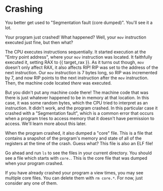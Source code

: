 # Crashing

You better get used to "Segmentation fault (core dumped)". You'll see it a lot.

Your program just crashed! What happened? Well, your `mov` instruction executed just fine, but then what?

The CPU executes instructions sequentially. It started execution at the "Entry point address", where your `mov` instruction was located. It faithfully executed it, setting RAX to {{ target_rax }}. As it turns out though, `mov` doesn't only affect RAX, it also affects RIP! RIP was set to the address of the next instruction. Our `mov` instruction is 7 bytes long, so RIP was incremented by 7, and now RIP points to the next instruction after the `mov` instruction. Then, the machine code located *there* was executed.

But you didn't put any machine code there! The machine code that was there is just whatever happened to be in memory at that location. In this case, it was some random bytes, which the CPU tried to interpret as an instruction. It didn't work, and the program crashed. In this particular case it crashed with a "Segmentation fault", which is a common error that occurs when a program tries to access memory that it doesn't have permission to access. We'll learn more about this later.

When the program crashed, it also dumped a "core" file. This is a file that contains a snapshot of the program's memory and state of all of the registers at the time of the crash. Guess what? This file is also an ELF file!

Go ahead and run `ls` to see the files in your current directory. You should see a file which starts with `core.`. This is the core file that was dumped when your program crashed.

If you have already crashed your program a view times, you may see multiple core files. You can delete them with `rm core.*`. For now, just consider any one of them.